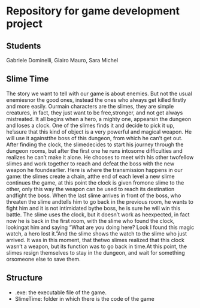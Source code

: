 # Repository for game development project
## Students
Gabriele Dominelli, Giairo Mauro, Sara Michel<br>

## Slime Time
The  story  we  want  to  tell  with  our  game  is  about  enemies.   But  not  the  usual  enemiesnor  the  good  ones,  instead  the  ones  who  always  get  killed  firstly  and  more  easily.   Ourmain characters are the slimes, they are simple creatures, in fact, they just want to be free,stronger, and not get always mistreated.  It all begins when a hero, a mighty one, appearsin the dungeon and loses a clock.  One of the slimes finds it and decide to pick it up, he’ssure that this kind of object is a very powerful and magical weapon.  He will use it againstthe boss of this dungeon,  from which he can’t get out.  After finding the clock,  the slimedecides to start his journey through the dungeon rooms, but after the first one he runs intosome difficulties and realizes he can’t make it alone. He chooses to meet with his other twofellow slimes and work together to reach and defeat the boss with the new weapon he foundearlier. Here is where the transmission happens in our game: the slimes create a chain, atthe end of each level a new slime continues the game, at this point the clock is given fromone slime to the other, only this way the weapon can be used to reach its destination andfight the boss.  When the last slime arrives in front of the boss, who threaten the slime andtells him to go back in the previous room, he wants to fight him and it is not intimidated bythe boss, he is sure he will win this battle. The slime uses the clock, but it doesn’t work as heexpected, in fact now he is back in the first room, with the slime who found the clock, lookingat him and saying “What are you doing here? Look I found this magic watch, a hero lost it.”And the slime shows the watch to the slime who just arrived. It was in this moment, that thetwo slimes realized that this clock wasn’t a weapon, but its function was to go back in time.At this point, the slimes resign themselves to stay in the dungeon, and wait for something orsomeone else to save them.

## Structure
- .exe: the executable file of the game.
- SlimeTime: folder in which there is the code of the game
